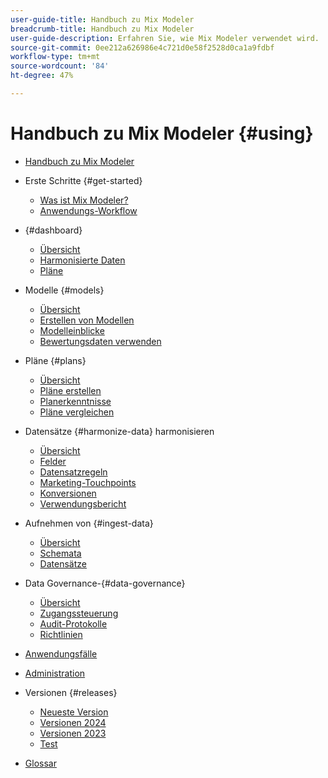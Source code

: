 ```yaml
---
user-guide-title: Handbuch zu Mix Modeler
breadcrumb-title: Handbuch zu Mix Modeler
user-guide-description: Erfahren Sie, wie Mix Modeler verwendet wird.
source-git-commit: 0ee212a626986e4c721d0e58f2528d0ca1a9fdbf
workflow-type: tm+mt
source-wordcount: '84'
ht-degree: 47%

---
```


# Handbuch zu Mix Modeler {#using}

+ [Handbuch zu Mix Modeler](/help/overview.md)

+ Erste Schritte {#get-started}
   + [Was ist Mix Modeler?](/help/get-started/about.md)
   + [Anwendungs-Workflow](/help/get-started/workflow.md)

+ {#dashboard}
   + [Übersicht](/help/dashboard/overview.md)
   + [Harmonisierte Daten](/help/dashboard/harmonized-data.md)
   + [Pläne](/help/dashboard/plans.md)

+ Modelle {#models}
   + [Übersicht](/help/models/overview.md)
   + [Erstellen von Modellen](/help/models/build.md)
   + [Modelleinblicke](/help/models/insights.md)
   + [Bewertungsdaten verwenden](/help/models/scoring-data.md)

+ Pläne {#plans}
   + [Übersicht](/help/plans/overview.md)
   + [Pläne erstellen](/help/plans/build.md)
   + [Planerkenntnisse](/help/plans/insights.md)
   + [Pläne vergleichen](/help/plans/compare.md)

+ Datensätze {#harmonize-data} harmonisieren
   + [Übersicht](/help/harmonize-data/overview.md)
   + [Felder](/help/harmonize-data/fields.md)
   + [Datensatzregeln](/help/harmonize-data/dataset-rules.md)
   + [Marketing-Touchpoints](/help/harmonize-data/marketing-touchpoints.md)
   + [Konversionen](/help/harmonize-data/conversions.md)
   + [Verwendungsbericht](/help/harmonize-data/usage-report.md)

+ Aufnehmen von {#ingest-data}
   + [Übersicht](/help/ingest-data/overview.md)
   + [Schemata](/help/ingest-data/schemas.md)
   + [Datensätze](/help/ingest-data/datasets.md)

+ Data Governance-{#data-governance}
   + [Übersicht](/help/data-governance/overview.md)
   + [Zugangssteuerung](/help/data-governance/access-controls.md)
   + [Audit-Protokolle](/help/data-governance/audit-logs.md)
   + [Richtlinien](/help/data-governance/policies.md)

+ [Anwendungsfälle](/help/main-guide/use-cases.md)

+ [Administration](/help/main-guide/administration.md)

+ Versionen {#releases}
   + [Neueste Version](/help/releases/latest.md)
   + [Versionen 2024](/help/releases/2024.md)
   + [Versionen 2023](/help/releases/2023.md)
   + [Test](../releases/test.md)

+ [Glossar](/help/main-guide/glossary.md)
